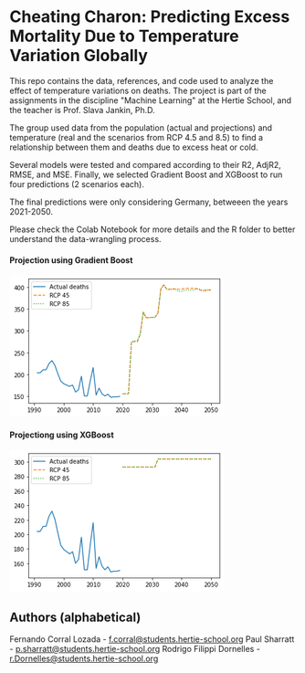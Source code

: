# Cheating Charon: Predicting Excess Mortality Due to Temperature Variation Globally

This repo contains the data, references, and code used to analyze the effect of temperature variations on deaths. The project is part of the assignments in the discipline "Machine Learning" at the Hertie School, and the teacher is Prof. Slava Jankin, Ph.D.

The group used data from the population (actual and projections) and temperature (real and the scenarios from RCP 4.5 and 8.5) to find a relationship between them and deaths due to excess heat or cold. 

Several models were tested and compared according to their R2, AdjR2, RMSE, and MSE. Finally, we selected Gradient Boost and XGBoost to run four predictions (2 scenarios each).

The final predictions were only considering Germany, betweeen the years 2021-2050.

Please check the Colab Notebook for more details and the R folder to better understand the data-wrangling process.

#### Projection using Gradient Boost

![Projection using Gradient Boost](img/gradient_boost.png)

#### Projectiong using XGBoost

![Projection using XG Boost](img/xgboost.png)

## Authors (alphabetical)

Fernando Corral Lozada - [f.corral\@students.hertie-school.org](mailto:f.corral@students.hertie-school.org)
Paul Sharratt - [p.sharratt\@students.hertie-school.org](mailto:p.sharratt@students.hertie-school.org)
Rodrigo Filippi Dornelles - [r.Dornelles\@students.hertie-school.org](mailto:r.Dornelles@students.hertie-school.org)
